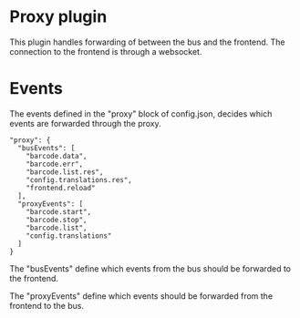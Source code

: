# Proxy plugin
This plugin handles forwarding of between the bus and the frontend. The connection to the frontend is through a websocket.

# Events

The events defined in the "proxy" block of config.json, decides which events are forwarded through the proxy.

```
"proxy": {
  "busEvents": [
    "barcode.data",
    "barcode.err",
    "barcode.list.res",
    "config.translations.res",
    "frontend.reload"
  ],
  "proxyEvents": [
    "barcode.start",
    "barcode.stop",
    "barcode.list",
    "config.translations"
  ]
}
```

The "busEvents" define which events from the bus should be forwarded to the frontend. 

The "proxyEvents" define which events should be forwarded from the frontend to the bus.

